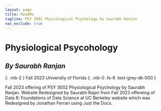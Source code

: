 ```yaml
---
layout: page
title: ReadMe
tagline: PSY 3002 Physiological Psychology by Saurabh Ranjan
nav_exclude: true
---
```


# Physiological Psycohology
## _By Saurabh Ranjan_
{: .mb-2 }
Fall 2023 University of Florida
{: .mb-0 .fs-6 .text-grey-dk-000 }

Fall 2023 offering of PSY 3002 Physiological Psychology by Saurabh Ranjan. Website Redesigned by Saurabh Rajan from Fall 2023 offereing of Data 8: Foundations of Data Science at UC Berkeley website which was Redesigned by Jonathan Ferrari using Just the Docs.
